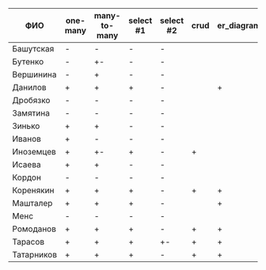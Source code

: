 | **ФИО**    | one-many | many-to-many | select #1 | select #2 | crud | er_diagram | deploy |
|------------|----------|--------------|-----------|-----------|------|------------|--------|
| Башутская  | -        | -            | -         | -         |      |            |        |
| Бутенко    | -        | +-           | -         | -         |      |            |        |
| Вершинина  | -        | +            | -         | -         |      |            |        |
| Данилов    | +        | +            | +         | -         |      | +          |        |
| Дробязко   | -        | -            | -         | -         |      |            |        |
| Замятина   | -        | -            | -         | -         |      |            |        |
| Зинько     | +        | +            | -         | -         |      |            |        |
| Иванов     | +        | -            | -         | -         |      |            |        |
| Иноземцев  | +        | +-           | +         | -         | +    |            |        |
| Исаева     | +        | +            | -         | -         |      |            |        |
| Кордон     | -        | -            | -         | -         |      |            |        |
| Коренякин  | +        | +            | +         | -         | +    | +          |        |
| Машталер   | +        | +            | +         | -         |      | +          |        |
| Менс       | -        | -            | -         | -         |      |            |        |
| Ромоданов  | +        | +            | +         | -         | +    | +          |        |
| Тарасов    | +        | +            | +         | +-        | +    | +          |        |
| Татарников | +        | +            | +         | -         | +    | +          |        |
